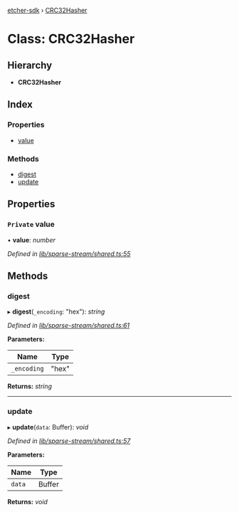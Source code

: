 [etcher-sdk](../README.md) › [CRC32Hasher](crc32hasher.md)

# Class: CRC32Hasher

## Hierarchy

* **CRC32Hasher**

## Index

### Properties

* [value](crc32hasher.md#private-value)

### Methods

* [digest](crc32hasher.md#digest)
* [update](crc32hasher.md#update)

## Properties

### `Private` value

• **value**: *number*

*Defined in [lib/sparse-stream/shared.ts:55](https://github.com/balena-io-modules/etcher-sdk/blob/2f08b24/lib/sparse-stream/shared.ts#L55)*

## Methods

###  digest

▸ **digest**(`_encoding`: "hex"): *string*

*Defined in [lib/sparse-stream/shared.ts:61](https://github.com/balena-io-modules/etcher-sdk/blob/2f08b24/lib/sparse-stream/shared.ts#L61)*

**Parameters:**

Name | Type |
------ | ------ |
`_encoding` | "hex" |

**Returns:** *string*

___

###  update

▸ **update**(`data`: Buffer): *void*

*Defined in [lib/sparse-stream/shared.ts:57](https://github.com/balena-io-modules/etcher-sdk/blob/2f08b24/lib/sparse-stream/shared.ts#L57)*

**Parameters:**

Name | Type |
------ | ------ |
`data` | Buffer |

**Returns:** *void*
